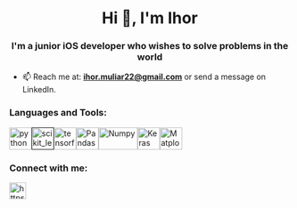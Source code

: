<h1 align="center">Hi 👋, I'm Ihor</h1>
<h3 align="center">I'm a junior iOS developer who wishes to solve problems in the world</h3>

- 📫 Reach me at: **ihor.muliar22@gmail.com** or send a message on LinkedIn.

<!-- <p><img align="center" src="https://github-readme-stats.vercel.app/api?username=IhorMuliar&show_icons=true&theme=radical" alt="IhorMuliar" /></p> -->

<h3 align="left">Languages and Tools:</h3>
<p align="left"> 
<a href="https://www.python.org" target="_blank"> <img src="https://upload.wikimedia.org/wikipedia/commons/thumb/c/c3/Python-logo-notext.svg/1200px-Python-logo-notext.svg.png"   alt="python" width="40" height="40"/></a><a href="" target="_blank"><img src="https://upload.wikimedia.org/wikipedia/commons/0/05/Scikit_learn_logo_small.svg" alt="scikit_learn" width="40" height="40"/></a><a href="https://www.tensorflow.org" target="_blank"><img src="https://www.vectorlogo.zone/logos/tensorflow/tensorflow-icon.svg" alt="tensorflow" width="40" height="40"/></a><a href="https://pandas.pydata.org/" target="_blank"><img src="https://pandas.pydata.org/static/img/pandas_mark.svg" alt="Pandas" width="40" height="40"/></a><a href="https://numpy.org/" target="_blank"><img src="https://upload.wikimedia.org/wikipedia/commons/thumb/3/31/NumPy_logo_2020.svg/768px-NumPy_logo_2020.svg.png" alt="Numpy" width="70" height="40"/></a><a href="https://keras.io/" target="_blank"><img src="https://upload.wikimedia.org/wikipedia/commons/thumb/a/ae/Keras_logo.svg/768px-Keras_logo.svg.png" alt="Keras" width="40" height="40"/></a><a href="https://matplotlib.org/" target="_blank"><img src="https://upload.wikimedia.org/wikipedia/commons/thumb/0/01/Created_with_Matplotlib-logo.svg/1024px-Created_with_Matplotlib-logo.svg.png" alt="Matplotlib" width="40" height="40"/></a></a> 
</p>


<p align="left">
<h3 align="left">Connect with me:</h3>
<a href="https://www.linkedin.com/in/ihor-muliar/" target="_blank"><img align="center" src="https://orioni.co/nmedia/png/linkedin-6212.png" alt="https://www.linkedin.com/in/ihor-muliar/" height="30" width="30" /></a>
</p>

